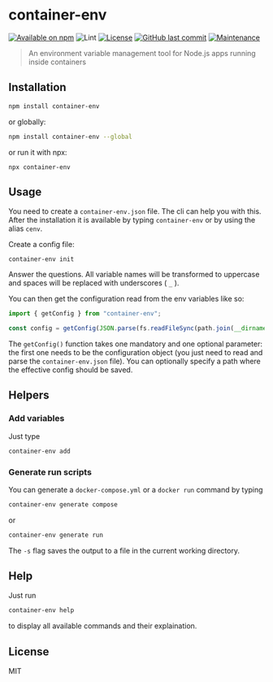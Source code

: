 # container-env
[![Available on npm](https://img.shields.io/npm/v/container-env)](https://npmjs.com/package/container-env)
![Lint](https://github.com/hrueger/container-env/workflows/Lint/badge.svg)
[![License](https://img.shields.io/badge/License-MIT-blue)](./LICENSE.md)
[![GitHub last commit](https://img.shields.io/github/last-commit/hrueger/container-env?color=brightgreen)](https://github.com/hrueger/container-env/commits)
[![Maintenance](https://img.shields.io/maintenance/yes/2020)](https://github.com/hrueger/container-env/commits)

> An environment variable management tool for Node.js apps running inside containers

## Installation
```sh
npm install container-env
```
or globally:
```sh
npm install container-env --global
```
or run it with npx:
```
npx container-env
```

## Usage
You need to create a `container-env.json` file. The cli can help you with this. After the installation it is available by typing `container-env` or by using the alias `cenv`.

Create a config file:
```
container-env init
```

Answer the questions. All variable names will be transformed to uppercase and spaces will be replaced with underscores ( `_` ).

You can then get the configuration read from the env variables like so:
```TypeScript
import { getConfig } from "container-env";

const config = getConfig(JSON.parse(fs.readFileSync(path.join(__dirname, "../../container-env.json")).toString()));
```
The `getConfig()` function takes one mandatory and one optional parameter: the first one needs to be the configuration object (you just need to read and parse the `container-env.json` file). You can optionally specify a path where the effective config should be saved.

## Helpers
### Add variables
Just type
```sh
container-env add
```
### Generate run scripts
You can generate a `docker-compose.yml` or a `docker run` command by typing
```sh
container-env generate compose
```
or
```sh
container-env generate run
```
The `-s` flag saves the output to a file in the current working directory.


## Help
Just run
```sh
container-env help
```
to display all available commands and their explaination.

## License
MIT